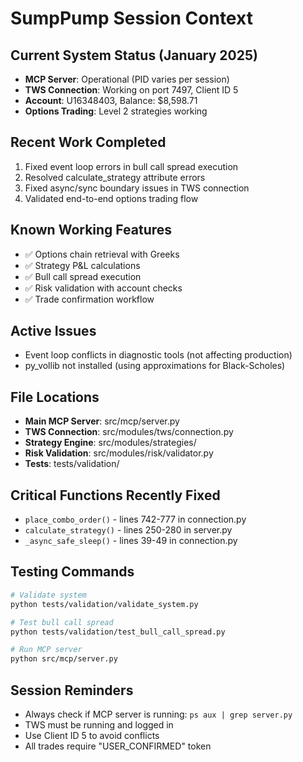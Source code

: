 # SumpPump Session Context

## Current System Status (January 2025)
- **MCP Server**: Operational (PID varies per session)
- **TWS Connection**: Working on port 7497, Client ID 5
- **Account**: U16348403, Balance: $8,598.71
- **Options Trading**: Level 2 strategies working

## Recent Work Completed
1. Fixed event loop errors in bull call spread execution
2. Resolved calculate_strategy attribute errors
3. Fixed async/sync boundary issues in TWS connection
4. Validated end-to-end options trading flow

## Known Working Features
- ✅ Options chain retrieval with Greeks
- ✅ Strategy P&L calculations
- ✅ Bull call spread execution
- ✅ Risk validation with account checks
- ✅ Trade confirmation workflow

## Active Issues
- Event loop conflicts in diagnostic tools (not affecting production)
- py_vollib not installed (using approximations for Black-Scholes)

## File Locations
- **Main MCP Server**: src/mcp/server.py
- **TWS Connection**: src/modules/tws/connection.py
- **Strategy Engine**: src/modules/strategies/
- **Risk Validation**: src/modules/risk/validator.py
- **Tests**: tests/validation/

## Critical Functions Recently Fixed
- `place_combo_order()` - lines 742-777 in connection.py
- `calculate_strategy()` - lines 250-280 in server.py
- `_async_safe_sleep()` - lines 39-49 in connection.py

## Testing Commands
```bash
# Validate system
python tests/validation/validate_system.py

# Test bull call spread
python tests/validation/test_bull_call_spread.py

# Run MCP server
python src/mcp/server.py
```

## Session Reminders
- Always check if MCP server is running: `ps aux | grep server.py`
- TWS must be running and logged in
- Use Client ID 5 to avoid conflicts
- All trades require "USER_CONFIRMED" token